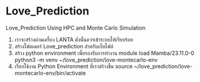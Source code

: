 # Love_Prediction
Love_Prediction Using HPC and Monte Carlo Simulation
1. เราจะสร้างผ่านเครื่อง LANTA ดังนั้นควรเข้าระบบให้เรียบร้อย
2. สร้างโฟลเดอร์ Love_prediction สำหรับเก็บไฟล์
3. สร้าง python environment เพื่อรองรับการทำงาน
   module load Mamba/23.11.0-0
   python3 -m venv ~/love_prediction/love-montecarlo-env
4. เรียกใช้งาน Python Environment ที่เราสร้างขึ้น
   source ~/love_prediction/love-montecarlo-env/bin/activate
